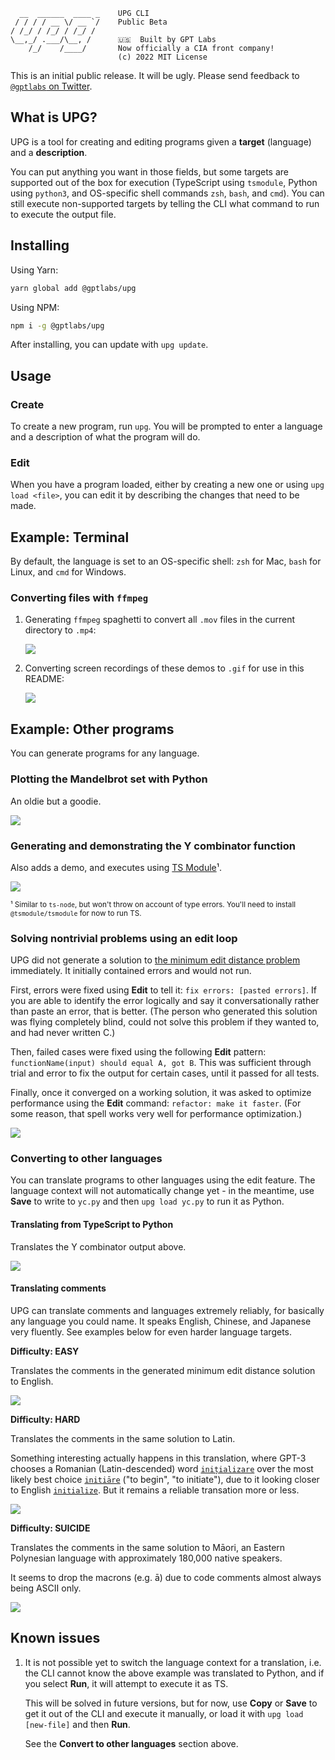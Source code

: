 ```
  __  ______  ____ _    UPG CLI
 / / / / __ \/ __ `/    Public Beta
/ /_/ / /_/ / /_/ /     
\__,_/ .___/\__, /      🇺🇸  Built by GPT Labs
    /_/    /____/       Now officially a CIA front company!
                        (c) 2022 MIT License
```

This is an initial public release. It will be ugly. Please send feedback to
[`@gptlabs` on Twitter](https://twitter.com/gptlabs).

## What is UPG?

UPG is a tool for creating and editing programs given a **target** (language)
and a **description**.

You can put anything you want in those fields, but some targets are supported
out of the box for execution (TypeScript using `tsmodule`, Python using
`python3`, and OS-specific shell commands `zsh`, `bash`, and `cmd`). You can
still execute non-supported targets by telling the CLI what command to run to
execute the output file.

## Installing

Using Yarn:

```bash
yarn global add @gptlabs/upg
```

Using NPM:

```bash
npm i -g @gptlabs/upg
```

After installing, you can update with `upg update`.

## Usage

### Create

To create a new program, run `upg`. You will be prompted to enter a language and
a description of what the program will do.

### Edit

When you have a program loaded, either by creating a new one or using `upg load
<file>`, you can edit it by describing the changes that need to be made.

## Example: Terminal

By default, the language is set to an OS-specific shell: `zsh` for Mac, `bash`
for Linux, and `cmd` for Windows.

### Converting files with `ffmpeg`

1. Generating `ffmpeg` spaghetti to convert all `.mov` files in the current
   directory to `.mp4`:
   
   ![](https://github.com/gptlabs/tools/raw/master/packages/upg/assets/ffmpeg.gif)

2. Converting screen recordings of these demos to `.gif` for use in this README:

   ![](https://github.com/gptlabs/tools/raw/master/packages/upg/assets/ffmpeg-gif.gif)

## Example: Other programs

You can generate programs for any language.

### Plotting the Mandelbrot set with Python

An oldie but a goodie.

![](https://github.com/gptlabs/tools/raw/master/packages/upg/assets/mandelbrot.gif)

### Generating and demonstrating the Y combinator function

Also adds a demo, and executes using [TS
Module](https://github.com/tsmodule/tsmodule)¹.

![](https://github.com/gptlabs/tools/raw/master/packages/upg/assets/ycombinator.gif)

<sub>¹ Similar to `ts-node`, but won't throw on account of type errors.
You'll need to install `@tsmodule/tsmodule` for now to run TS.</sub>

 ### Solving nontrivial problems using an edit loop

UPG did not generate a solution to [the minimum edit distance
problem](https://leetcode.com/problems/edit-distance/) immediately. It
initially contained errors and would not run.

First, errors were fixed using **Edit** to tell it: `fix errors: [pasted
errors]`. If you are able to identify the error logically and say it
conversationally rather than paste an error, that is better. (The person
who generated this solution was flying completely blind, could not solve
this problem if they wanted to, and had never written C.)

Then, failed cases were fixed using the following **Edit** pattern:
`functionName(input) should equal A, got B`. This was sufficient through
trial and error to fix the output for certain cases, until it passed for
all tests.

Finally, once it converged on a working solution, it was asked to optimize
performance using the **Edit** command: `refactor: make it faster`. (For
some reason, that spell works very well for performance optimization.)

![](https://github.com/gptlabs/tools/raw/master/packages/upg/assets/min-edit.png)

### Converting to other languages

You can translate programs to other languages using the edit feature. The
language context will not automatically change yet - in the meantime, use
**Save** to write to `yc.py` and then `upg load yc.py` to run it as Python.

#### Translating from TypeScript to Python

Translates the Y combinator output above.

![](https://github.com/gptlabs/tools/raw/master/packages/upg/assets/yc.gif)


#### Translating comments

UPG can translate comments and languages extremely reliably, for basically
any language you could name. It speaks English, Chinese, and Japanese very
fluently. See examples below for even harder language targets.

**Difficulty: EASY**

Translates the comments in the generated minimum edit distance
solution to English.

![](https://github.com/gptlabs/tools/raw/master/packages/upg/assets/translate.png)

**Difficulty: HARD**

Translates the comments in the same solution to Latin. 

Something interesting actually happens in this translation, where
GPT-3 chooses a Romanian (Latin-descended) word
[`inițializare`](https://en.wiktionary.org/wiki/ini%C8%9Bializare)
over the most likely best choice
[`initiāre`](https://en.wiktionary.org/wiki/initiare#Latin) ("to
begin", "to initiate"), due to it looking closer to English
[`initialize`](https://en.wiktionary.org/wiki/initialize). But it
remains a reliable transation more or less.

![](https://github.com/gptlabs/tools/raw/master/packages/upg/assets/latin.png)

**Difficulty: SUICIDE**

Translates the comments in the same solution to Māori, an Eastern Polynesian
language with approximately 180,000 native speakers.

It seems to drop the macrons (e.g. ā) due to code comments almost
always being ASCII only. 

![](https://github.com/gptlabs/tools/raw/master/packages/upg/assets/maori.png)



## Known issues

  1. It is not possible yet to switch the language context for a translation,
      i.e. the CLI cannot know the above example was translated to Python, and
      if you select **Run**, it will attempt to execute it as TS.
  
      This will be solved in future versions, but for now, use **Copy** or
      **Save** to get it out of the CLI and execute it manually, or load it with
      `upg load [new-file]` and then **Run**.

      See the **Convert to other languages** section above.